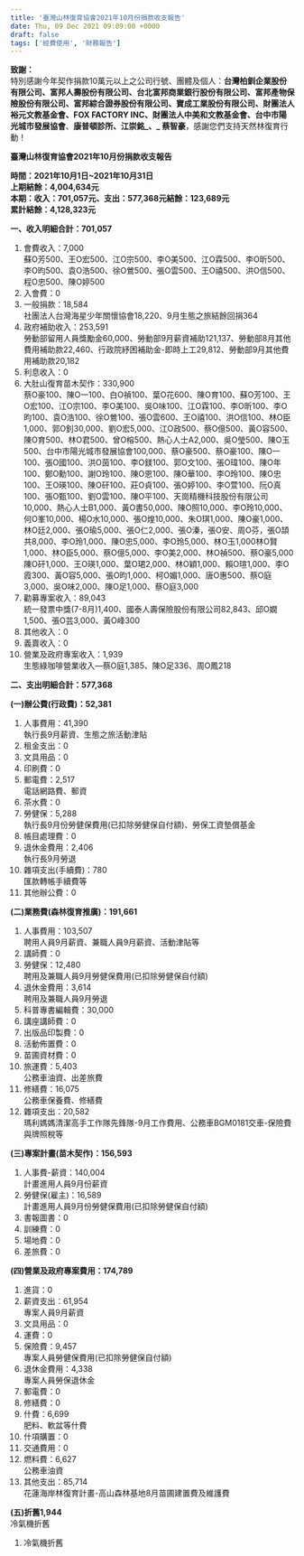 ```yaml
---
title: '臺灣山林復育協會2021年10月份捐款收支報告'
date: Thu, 09 Dec 2021 09:09:00 +0000
draft: false
tags: ['經費使用', '財務報告']
---
```


**致謝：**  
特別感謝今年契作捐款10萬元以上之公司行號、團體及個人：**台灣柏釧企業股份有限公司、富邦人壽股份有限公司、台北富邦商業銀行股份有限公司、富邦產物保險股份有限公司、富邦綜合證券股份有限公司、寶成工業股份有限公司、財團法人裕元文教基金會、FOX FACTORY INC、財團法人中美和文教基金會、台中市陽光城市發展協會**、**康普頓診所、江崇銘_、_ 蔡智豪**，感謝您們支持天然林復育行動！

**臺灣山林復育協會2021年10月份捐款收支報告**

**時間：2021年10月1日~2021年10月31日  
上期結餘：4,004,634元  
本期：收入：701,057元、支出：577,368元結餘：123,689元  
累計結餘：4,128,323元**

**一、收入明細合計：701,057**

1.  會費收入：7,000  
    蘇O芳500、王O宏500、江O宗500、李O美500、江O霖500、李O昕500、李O昀500、袁O浩500、徐O鶯500、張O雲500、王O禧500、洪O信500、程O忠500、陳O婷500
2.  入會費：0
3.  一般捐款：18,584  
    社團法人台灣海星少年關懷協會18,220、9月生態之旅結餘回捐364
4.  政府補助收入：253,591  
    勞動部留用人員獎勵金60,000、勞動部9月薪資補助121,137、勞動部8月其他費用補助款22,460、行政院紓困補助金-即時上工29,812、勞動部9月其他費用補助款20,182
5.  利息收入：0
6.  大肚山復育苗木契作：330,900  
    蔡O豪100、陳O一100、白O禎100、葉O花600、陳O育100、蘇O芳100、王O宏100、江O宗100、李O美100、吳O味100、江O霖100、李O昕100、李O昀100、袁O浩100、徐O鶯100、張O雲600、王O禧100、洪O信100、林O臣1,000、郭O釗30,000、劉O宏5,000、江O政500、蔡O億500、黃O容500、陳O育500、林O君500、曾O榕500、熱心人士A2,000、吳O瑩500、陳O玉500、台中市陽光城市發展協會100,000、蔡O豪500、蔡O豪100、陳O一100、張O國100、洪O茵100、李O鎂100、郭O文100、張O瑋100、陳O年100、鄭O勳100、謝O玲100、陳O恩100、陳O華100、李O玲100、陳O忠100、王O瑛100、陳O矸100、莊O貞100、張O婷100、李O萱100、阮O真100、張O甄100、劉O雲100、陳O平100、天崗精機科技股份有限公司10,000、熱心人士B1,000、黃O書50,000、陳O照10,000、李O玲10,000、何O峯10,000、楊O水10,000、張O煌10,000、朱O琪1,000、陳O豪1,000、林O廷2,000、張O瑜5,000、張O仁2,000、張O溱，張O安、周O芬，張O頡共8,000、李O玲1,000、陳O忠5,000、李O玲5,000、林O玉1,000林O賢1,000、林O臣5,000、蔡O億5,000、李O美2,000、林O禎500、蔡O豪5,000陳O矸1,000、王O瑛1,000、葉O珺2,000、林O穎1,000、賴O瑄1,000、李O霞300、黃O容5,000、張O昀1,000、柯O媚1,000、唐O惠500、蔡O庭3,000、吳O味2,000、陳O足1,000、蔡O庭3,000
7.  勸募專案收入：89,043  
    統一發票中獎(7-8月)1,400、國泰人壽保險股份有限公司82,843、邱O嫺1,500、張O芸3,000、黃O峰300
8.  其他收入：0
9.  義賣收入：0
10.  營業及政府專案收入：1,939  
    生態綠咖啡營業收入—蔡O庭1,385、陳O足336、周O鳳218

**二、支出明細合計：577,368**

**(一)辦公費(行政費)：52,381**

1.  人事費用：41,390  
    執行長9月薪資、生態之旅活動津貼
2.  租金支出：0
3.  文具用品：0
4.  印刷費：0
5.  郵電費：2,517  
    電話網路費、郵資
6.  茶水費：0
7.  勞健保：5,288  
    執行長9月份勞健保費用(已扣除勞健保自付額)、勞保工資墊償基金
8.  帳目處理費：0
9.  退休金費用：2,406  
    執行長9月勞退
10.  雜項支出(手續費)：780  
    匯款轉帳手續費等
11.  其他辦公費：0

**(二)業務費(森林復育推廣)：191,661**

1.  人事費用：103,507  
    聘用人員9月薪資、兼職人員9月薪資、活動津貼等
2.  講師費：0
3.  勞健保：12,480  
    聘用及兼職人員9月勞健保費用(已扣除勞健保自付額)
4.  退休金費用：3,614  
    聘用及兼職人員9月勞退
5.  科普專書編輯費：30,000
6.  講座講師費：0
7.  出版品印製費：0
8.  活動佈置費：0
9.  苗圃資材費：0
10.  旅運費：5,403  
    公務車油資、出差旅費
11.  修繕費：16,075  
    公務車保養費、修繕費
12.  雜項支出：20,582  
    瑪利媽媽清潔高手工作隊先鋒隊-9月工作費用、公務車BGM0181交車-保險費與牌照稅等

**(三)專案計畫(苗木契作)：156,593**

1.  人事費-薪資：140,004  
    計畫進用人員9月份薪資
2.  勞健保(雇主)：16,589  
    計畫進用人員9月份勞健保費用(已扣除勞健保自付額)
3.  書報圖書：0
4.  訓練費：0
5.  場地費：0
6.  差旅費：0

**(四)營業及政府專案費用：174,789**

1.  進貨：0
2.  薪資支出：61,954  
    專案人員9月薪資
3.  文具用品：0
4.  運費：0
5.  保險費：9,457  
    專案人員勞健保費用(已扣除勞健保自付額)
6.  退休金費用：4,338  
    專案人員勞保退休金
7.  郵電費：0
8.  修繕費：0
9.  什費：6,699  
    肥料、軟盆等什費
10.  什項購置：0
11.  交通費用：0
12.  燃料費：6,627  
    公務車油資
13.  其他支出：85,714  
    花蓮海岸林復育計畫-高山森林基地8月苗圃建置費及維護費

**(五)折舊1,944**  
冷氣機折舊

1.  冷氣機折舊